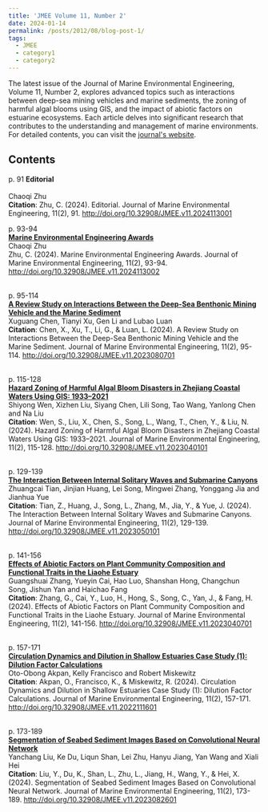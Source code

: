 ```yaml
---
title: 'JMEE Volume 11, Number 2'
date: 2024-01-14
permalink: /posts/2012/08/blog-post-1/
tags:
  - JMEE
  - category1
  - category2
---
```


The latest issue of the Journal of Marine Environmental Engineering, Volume 11, Number 2, explores advanced topics such as interactions between deep-sea mining vehicles and marine sediments, the zoning of harmful algal blooms using GIS, and the impact of abiotic factors on estuarine ecosystems. Each article delves into significant research that contributes to the understanding and management of marine environments. For detailed contents, you can visit the [journal's website](https://www.oldcitypublishing.com/journals/jmee-home/jmee-issue-contents/jmee-volume-11-number-2-2024/).

Contents
------

p. 91
**Editorial**  
<br/>Chaoqi Zhu
<br/>**Citation**: Zhu, C. (2024). Editorial. Journal of Marine Environmental Engineering, 11(2), 91. http://doi.org/10.32908/JMEE.v11.2024113001

p. 93-94
<br/>**[Marine Environmental Engineering Awards](https://www.oldcitypublishing.com/wp-content/uploads/2024/01/JMEEv11n2p93-94Awards-editorial.pdf)**
<br/>Chaoqi Zhu
<br/>Zhu, C. (2024). Marine Environmental Engineering Awards. Journal of Marine Environmental Engineering, 11(2), 93-94. http://doi.org/10.32908/JMEE.v11.2024113002

<br/>p. 95-114
<br/>**[A Review Study on Interactions Between the Deep-Sea Benthonic Mining Vehicle and the Marine Sediment](https://www.oldcitypublishing.com/journals/jmee-home/jmee-issue-contents/jmee-volume-11-number-2-2024/21898-2/)**
<br/>Xuguang Chen, Tianyi Xu, Gen Li and Lubao Luan
<br/>**Citation**: Chen, X., Xu, T., Li, G., & Luan, L. (2024). A Review Study on Interactions Between the Deep-Sea Benthonic Mining Vehicle and the Marine Sediment. Journal of Marine Environmental Engineering, 11(2), 95-114. http://doi.org/10.32908/JMEE.v11.2023080701

<br/>p. 115-128
<br/>**[Hazard Zoning of Harmful Algal Bloom Disasters in Zhejiang Coastal Waters Using GIS: 1933–2021](https://www.oldcitypublishing.com/journals/jmee-home/jmee-issue-contents/jmee-volume-11-number-2-2024/21473-2/)**
<br/>Shiyong Wen, Xizhen Liu, Siyang Chen, Lili Song, Tao Wang, Yanlong Chen and Na Liu
<br/>**Citation**: Wen, S., Liu, X., Chen, S., Song, L., Wang, T., Chen, Y., & Liu, N. (2024). Hazard Zoning of Harmful Algal Bloom Disasters in Zhejiang Coastal Waters Using GIS: 1933–2021. Journal of Marine Environmental Engineering, 11(2), 115-128. http://doi.org/10.32908/JMEE.v11.2023040101

<br/>p. 129-139
<br/>**[The Interaction Between Internal Solitary Waves and Submarine Canyons](https://www.oldcitypublishing.com/journals/jmee-home/jmee-issue-contents/jmee-volume-11-number-2-2024/21540-2/)**
<br/>Zhuangcai Tian, Jinjian Huang, Lei Song, Mingwei Zhang, Yonggang Jia and Jianhua Yue
<br/>**Citation**: Tian, Z., Huang, J., Song, L., Zhang, M., Jia, Y., & Yue, J. (2024). The Interaction Between Internal Solitary Waves and Submarine Canyons. Journal of Marine Environmental Engineering, 11(2), 129-139. http://doi.org/10.32908/JMEE.v11.2023050101

<br/>p. 141-156
<br/>**[Effects of Abiotic Factors on Plant Community Composition and Functional Traits in the Liaohe Estuary](https://www.oldcitypublishing.com/journals/jmee-home/jmee-issue-contents/jmee-volume-11-number-2-2024/21649-2/)**
<br/>Guangshuai Zhang, Yueyin Cai, Hao Luo, Shanshan Hong, Changchun Song, Jishun Yan and Haichao Fang
<br/>**Citation**: Zhang, G., Cai, Y., Luo, H., Hong, S., Song, C., Yan, J., & Fang, H. (2024). Effects of Abiotic Factors on Plant Community Composition and Functional Traits in the Liaohe Estuary. Journal of Marine Environmental Engineering, 11(2), 141-156. http://doi.org/10.32908/JMEE.v11.2023040701

<br/>p. 157-171
<br/>**[Circulation Dynamics and Dilution in Shallow Estuaries Case Study (1): Dilution Factor Calculations](https://www.oldcitypublishing.com/journals/jmee-home/jmee-issue-contents/jmee-volume-11-number-2-2024/21793-2/)**
<br/>Oto-Obong Akpan, Kelly Francisco and Robert Miskewitz
<br/>**Citation**: Akpan, O., Francisco, K., & Miskewitz, R. (2024). Circulation Dynamics and Dilution in Shallow Estuaries Case Study (1): Dilution Factor Calculations. Journal of Marine Environmental Engineering, 11(2), 157-171. http://doi.org/10.32908/JMEE.v11.2022111601

<br/>p. 173-189
<br/>**[Segmentation of Seabed Sediment Images Based on Convolutional Neural Network](https://www.oldcitypublishing.com/journals/jmee-home/jmee-issue-contents/jmee-volume-11-number-2-2024/21797-2/)**
<br/>Yanchang Liu, Ke Du, Liqun Shan, Lei Zhu, Hanyu Jiang, Yan Wang and Xiali Hei
<br/>**Citation**: Liu, Y., Du, K., Shan, L., Zhu, L., Jiang, H., Wang, Y., & Hei, X. (2024). Segmentation of Seabed Sediment Images Based on Convolutional Neural Network. Journal of Marine Environmental Engineering, 11(2), 173-189. http://doi.org/10.32908/JMEE.v11.2023082601

